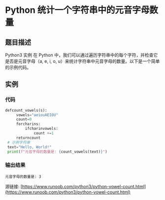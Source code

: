 # Python 统计一个字符串中的元音字母数量

## 题目描述
Python3 实例
在 Python 中，我们可以通过遍历字符串中的每个字符，并检查它是否是元音字母（a, e, i, o, u）来统计字符串中元音字母的数量。以下是一个简单的示例代码。

## 实例
### 代码
```python
defcount_vowels(s):
     vowels="aeiouAEIOU"
     count=0
     forcharins:
         ifcharinvowels:
             count +=1
     returncount
 # 示例字符串
 text="Hello, World!"
 print(f"元音字母的数量是: {count_vowels(text)}")
```
### 输出结果
```
元音字母的数量是: 3
```
源链接: [https://www.runoob.com/python3/python-vowel-count.html](https://www.runoob.com/python3/python-vowel-count.html)